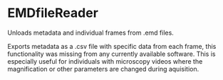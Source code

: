# EMDfileReader
Unloads metadata and individual frames from .emd files.

Exports metadata as a .csv file with specific data from each frame, this functionality was missing from any currently available software. This is especially useful for individuals with microscopy videos where the magnification or other parameters are changed during aquisition.
